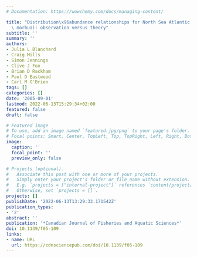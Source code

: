 ```yaml
---
# Documentation: https://wowchemy.com/docs/managing-content/

title: "Distribution\x96abundance relationships for North Sea Atlantic cod (Gadus\
  \ morhua): observation versus theory"
subtitle: ''
summary: ''
authors:
- Julia L Blanchard
- Craig Mills
- Simon Jennings
- Clive J Fox
- Brian D Rackham
- Paul D Eastwood
- Carl M O'Brien
tags: []
categories: []
date: '2005-09-01'
lastmod: 2022-06-13T15:29:34+02:00
featured: false
draft: false

# Featured image
# To use, add an image named `featured.jpg/png` to your page's folder.
# Focal points: Smart, Center, TopLeft, Top, TopRight, Left, Right, BottomLeft, Bottom, BottomRight.
image:
  caption: ''
  focal_point: ''
  preview_only: false

# Projects (optional).
#   Associate this post with one or more of your projects.
#   Simply enter your project's folder or file name without extension.
#   E.g. `projects = ["internal-project"]` references `content/project/deep-learning/index.md`.
#   Otherwise, set `projects = []`.
projects: []
publishDate: '2022-06-13T13:29:33.171542Z'
publication_types:
- '2'
abstract: ''
publication: '*Canadian Journal of Fisheries and Aquatic Sciences*'
doi: 10.1139/f05-109
links:
- name: URL
  url: https://cdnsciencepub.com/doi/10.1139/f05-109
---
```

